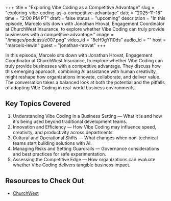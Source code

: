 +++
title = "Exploring Vibe Coding as a Competitive Advantage"
slug = "exploring-vibe-coding-as-a-competitive-advantage"
date = "2025-11-18"
time = "2:00 PM PT"
draft = false
status = "upcoming"
description = "In this episode, Marcelo sits down with Jonathan Hrovat, Engagement Coordinator at ChurchWest Insurance, to explore whether Vibe Coding can truly provide businesses with a competitive advantage."
image = "/images/podcast/e007.png"
video_id = "8eH9gYI10ds"
audio_id = ""
host = "marcelo-lewin"
guest = "jonathan-hrovat"
+++

In this episode, Marcelo sits down with Jonathan Hrovat, Engagement Coordinator at ChurchWest Insurance, to explore whether Vibe Coding can truly provide businesses with a competitive advantage. They discuss how this emerging approach, combining AI assistance with human creativity, might reshape how organizations innovate, collaborate, and deliver value. The conversation takes a balanced look at both the potential and the pitfalls of adopting Vibe Coding in real-world business environments.

## Key Topics Covered

1. Understanding Vibe Coding in a Business Setting — What it is and how it's being used beyond traditional development teams.
2. Innovation and Efficiency — How Vibe Coding may influence speed, creativity, and productivity across departments.
3. Cultural and Operational Shifts — What changes when non-technical teams start building solutions with AI.
4. Managing Risks and Setting Guardrails — Governance considerations and best practices for safe experimentation.
5. Assessing the Competitive Edge — How organizations can evaluate whether Vibe Coding delivers tangible business impact.

## Resources to Check Out

- [ChurchWest](https://www.churchwest.com/)
